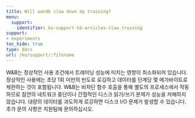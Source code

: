 ```yaml
---
title: Will wandb slow down my training?
menu:
  support:
    identifier: ko-support-kb-articles-slow_training
support:
- experiments
toc_hide: true
type: docs
url: /ko/support/:filename
---
```


W&B는 정상적인 사용 조건에서 트레이닝 성능에 미치는 영향이 최소화되어 있습니다. 정상적인 사용에는 초당 1회 미만의 빈도로 로깅하고 데이터를 단계당 몇 메가바이트로 제한하는 것이 포함됩니다. W&B는 비차단 함수 호출을 통해 별도의 프로세스에서 작동하므로 잠깐의 네트워크 중단이나 간헐적인 디스크 읽기/쓰기 문제가 성능을 저해하지 않습니다. 대량의 데이터를 과도하게 로깅하면 디스크 I/O 문제가 발생할 수 있습니다. 추가 문의 사항은 지원팀에 문의하십시오.
